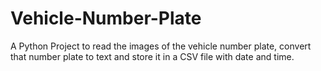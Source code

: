 # Vehicle-Number-Plate
A Python Project to read the images of the vehicle number plate, convert that number plate to text and store it in a CSV file with date and time.
